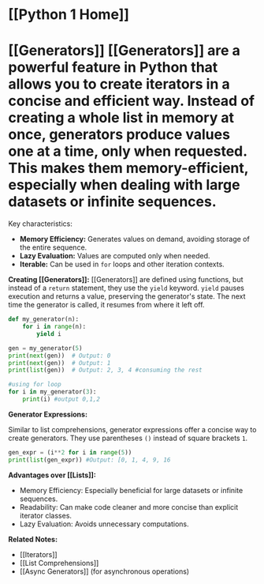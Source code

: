 # [[Python 1 Home]]
# [[Generators]]  [[Generators]] are a powerful feature in Python that allows you to create iterators in a concise and efficient way.  Instead of creating a whole list in memory at once, generators produce values one at a time, only when requested. This makes them memory-efficient, especially when dealing with large datasets or infinite sequences.

Key characteristics:

*   **Memory Efficiency:** Generates values on demand, avoiding storage of the entire sequence.
*   **Lazy Evaluation:**  Values are computed only when needed.
*   **Iterable:** Can be used in `for` loops and other iteration contexts.


**Creating [[Generators]]:**
 [[Generators]] are defined using functions, but instead of a `return` statement, they use the `yield` keyword.  `yield` pauses execution and returns a value, preserving the generator's state.  The next time the generator is called, it resumes from where it left off.

```python
def my_generator(n):
    for i in range(n):
        yield i

gen = my_generator(5)
print(next(gen))  # Output: 0
print(next(gen))  # Output: 1
print(list(gen))  # Output: 2, 3, 4 #consuming the rest

#using for loop
for i in my_generator(3):
    print(i) #output 0,1,2

```

**Generator Expressions:**

Similar to list comprehensions, generator expressions offer a concise way to create generators. They use parentheses `()` instead of square brackets `1`.

```python
gen_expr = (i**2 for i in range(5))
print(list(gen_expr)) #Output: [0, 1, 4, 9, 16
```

**Advantages over [[Lists]]:**

*   Memory Efficiency:  Especially beneficial for large datasets or infinite sequences.
*   Readability:  Can make code cleaner and more concise than explicit iterator classes.
*   Lazy Evaluation: Avoids unnecessary computations.


**Related Notes:**

* [[Iterators]]
* [[List Comprehensions]]
* [[Async Generators]] (for asynchronous operations)

